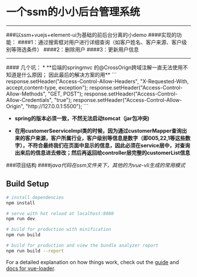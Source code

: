 ﻿# 一个ssm的小小后台管理系统
<hr/>
###以ssm+vuejs+element-ui为基础的前后台分离的小demo
####实现的功能：
####1：通过搜索框对用户进行详细查询（如客户姓名、客户来源、客户级别等筛选条件）
####2：删除用户
####3：更新用户信息
<hr/>
#### 几个坑：
* **后端的springmvc 的@CrossOrign跨域注解一直无法使用不知道是什么原因；
因此最后的解决方案的用**
```
response.setHeader("Access-Control-Allow-Headers", "X-Requested-With, accept,content-type, exception");
response.setHeader("Access-Control-Allow-Methods", "GET, POST");
response.setHeader("Access-Control-Allow-Credentials", "true");
response.setHeader("Access-Control-Allow-Origin", "http://127.0.0.1:5500");
```

*  **spring的版本必须一致，不然无法启动tomcat（jar包冲突)**

*  **在用customerSeerviceImpl类的时候，因为通过customerMapper查询出来的客户来源，客户所属行业，客户级别等信息是数字（即005,22,1等这些数字），不符合最终我们在页面中显示的信息，因此必须在service层中，对查询出来后的信息进去修改；然后再返回给controller层完整的customerList信息**


###项目结构
####*java代码在ssm文件夹下，其他的为vue-vli生成的常用模式*


## Build Setup

``` bash
# install dependencies
npm install

# serve with hot reload at localhost:8080
npm run dev

# build for production with minification
npm run build

# build for production and view the bundle analyzer report
npm run build --report
```

For a detailed explanation on how things work, check out the [guide](http://vuejs-templates.github.io/webpack/) and [docs for vue-loader](http://vuejs.github.io/vue-loader).
